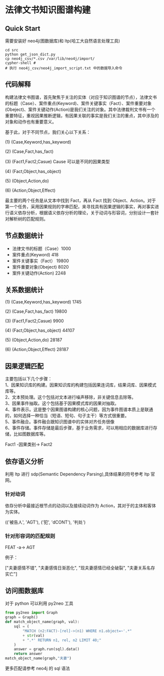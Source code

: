 # 法律文书知识图谱构建

## Quick Start

需要安装好 neo4j(图数据库)和 ltp(哈工大自然语言处理工具)

```
cd src
python get_json_dict.py
cp neo4j_csv/*.csv /var/lib/neo4j/import/
cypher-shell #
# 执行 neo4j_csv/neo4j_import_script.txt 中的数据导入命令
```

## 代码解释

构建法律文书图谱，首先聚焦于关注的实体（对应于知识图谱的节点），法律文书的标题（Case）、案件重点(Keyword)、案件关键事实（Fact）、案件重要对象(Obeject)、案件关键动作(Action)是我们关注的对象。其中法律裁判文书有一个重要特征，重视因果推断逻辑，有因果关联的事实是我们关注的重点，其中涉及的对象和动作也有重要意义。

基于此，对于不同节点，我们关心以下关系：

(1) (Case,Keyword,has_keyword)

(2) (Case,Fact,has_fact)

(3) (Fact1,Fact2,Casue) Cause 可以是不同的因果类型

(4) (Fact,Object,has_object)

(5) (Object,Action,do)

(6) (Action,Object,Effect)

最主要的两个任务是从文本中找到 Fact，再从 Fact 找到 Object、Action。对于第一个任务，采用因果规则的字串匹配，来寻找具有因果逻辑的事实，再对事实进行语义依存分析，根据语义依存分析的理论，关于动词与形容词，分别设计一套针对解析树的匹配规则。

## 节点数据统计

- 法律文书的标题（Case）1000
- 案件重点(Keyword) 418
- 案件关键事实（Fact） 19800
- 案件重要对象(Obeject) 8020
- 案件关键动作(Action) 2248

## 关系数据统计

(1) (Case,Keyword,has_keyword) 1745

(2) (Case,Fact,has_fact) 19800

(3) (Fact1,Fact2,Casue) 9900

(4) (Fact,Object,has_object) 44107

(5) (Object,Action,do) 28187

(6) (Action,Object,Effect) 28187

## 因果逻辑匹配

主要包括以下几个步骤：  
1、因果知识库的构建。因果知识库的构建包括因果连词库，结果词库、因果模式库等。  
2、文本预处理。这个包括对文本进行噪声移除，非关键信息去除等。  
3、因果事件抽取。这个包括基于因果模式库的因果对抽取。  
4、事件表示。这是整个因果图谱构建的核心问题，因为事件图谱本质上是联通的，如何选择一种恰当（短语、短句、句子主干）等方式很重要。  
5、事件融合。事件融合跟知识图谱中的实体对齐任务很像  
6、事件存储。事件存储是最后步骤，基于业务需求，可以用相应的数据库进行存储，比如图数据库等。

Fact1 -因果类别-> Fact2

## 依存语义分析

利用 ltp 进行 sdp(Semantic Dependency Parsing),具体结果的符号参考 ltp 官网。

### 针对动词

依存分析中最接近根节点的动词以及接续动词作为 Action，其对于的主体和客体为实体。

(('被告人', 'AGT'), ('犯', 'dCONT'), '判处')

### 针对形容词的匹配规则

FEAT -a-> AGT

例子：

["夫妻感情不错", "夫妻感情日渐恶化", "现夫妻感情已经全破裂", "夫妻关系名存实亡"]

## 访问图数据库

对于 python 可以利用 py2neo 工具

```py
from py2neo import Graph
graph = Graph()
def match_object_name(graph, val):
    sql = (
        "MATCH (n2:FACT)-[rel]->(n1) WHERE n1.object=~'.*"
        + str(val)
        + ".*' RETURN n1, rel, n2 LIMIT 40;"
    )
    answer = graph.run(sql).data()
    return answer
match_object_name(graph,"夫妻")
```

更多匹配请参考 neo4j 的 sql 语法
